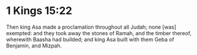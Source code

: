 # 1 Kings 15:22

Then king Asa made a proclamation throughout all Judah; none [was] exempted: and they took away the stones of Ramah, and the timber thereof, wherewith Baasha had builded; and king Asa built with them Geba of Benjamin, and Mizpah.